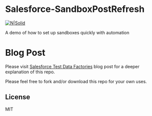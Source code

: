 # Salesforce-SandboxPostRefresh

[![N|Solid](https://chicagocloudgroup.com/wp-content/uploads/2019/03/Chicago-Cloud-Group-Logo-Final-for-Website.png)](http://chicagocloudgroup.com/)

A demo of how to set up sandboxes quickly with automation

# Blog Post

Please visit [Salesforce Test Data Factories](https://chicagocloudgroup.com/test-data-factory/) blog post for a deeper explanation of this repo.

Please feel free to fork and/or download this repo for your own uses.

License
----

MIT